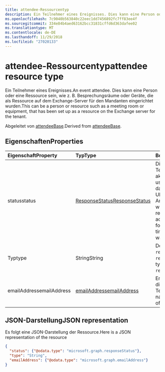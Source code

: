 ```yaml
---
title: attendee-Ressourcentyp
description: Ein Teilnehmer eines Ereignisses. Dies kann eine Person oder eine Ressource sein, wie z. B. Besprechungsräume oder Geräte, die als Ressource auf dem Exchange-Server für den Mandanten eingerichtet wurden.
ms.openlocfilehash: 7c9040b563840c22eec1dd7456892fc7ff83ee4f
ms.sourcegitcommit: 334e84b4aed63162bcc31831cffd6d363dafee02
ms.translationtype: MT
ms.contentlocale: de-DE
ms.lasthandoff: 11/29/2018
ms.locfileid: "27020133"
---
```

# <a name="attendee-resource-type"></a><span data-ttu-id="6db7e-104">attendee-Ressourcentyp</span><span class="sxs-lookup"><span data-stu-id="6db7e-104">attendee resource type</span></span>

<span data-ttu-id="6db7e-105">Ein Teilnehmer eines Ereignisses.</span><span class="sxs-lookup"><span data-stu-id="6db7e-105">An event attendee.</span></span> <span data-ttu-id="6db7e-106">Dies kann eine Person oder eine Ressource sein, wie z. B. Besprechungsräume oder Geräte, die als Ressource auf dem Exchange-Server für den Mandanten eingerichtet wurden.</span><span class="sxs-lookup"><span data-stu-id="6db7e-106">This can be a person or resource such as a meeting room or equipment, that has been set up as a resource on the Exchange server for the tenant.</span></span>

<span data-ttu-id="6db7e-107">Abgeleitet von [attendeeBase](attendeebase.md).</span><span class="sxs-lookup"><span data-stu-id="6db7e-107">Derived from [attendeeBase](attendeebase.md).</span></span>

## <a name="properties"></a><span data-ttu-id="6db7e-108">Eigenschaften</span><span class="sxs-lookup"><span data-stu-id="6db7e-108">Properties</span></span>
| <span data-ttu-id="6db7e-109">Eigenschaft</span><span class="sxs-lookup"><span data-stu-id="6db7e-109">Property</span></span>     | <span data-ttu-id="6db7e-110">Typ</span><span class="sxs-lookup"><span data-stu-id="6db7e-110">Type</span></span>   |<span data-ttu-id="6db7e-111">Beschreibung</span><span class="sxs-lookup"><span data-stu-id="6db7e-111">Description</span></span>|
|:---------------|:--------|:----------|
|<span data-ttu-id="6db7e-112">status</span><span class="sxs-lookup"><span data-stu-id="6db7e-112">status</span></span>|[<span data-ttu-id="6db7e-113">ResponseStatus</span><span class="sxs-lookup"><span data-stu-id="6db7e-113">ResponseStatus</span></span>](responsestatus.md)|<span data-ttu-id="6db7e-114">Die Antwort des Teilnehmers (keine, akzeptiert, abgelehnt, usw.) für das Ereignis und das Datum und die Uhrzeit, an dem/der die Antwort gesendet wurde.</span><span class="sxs-lookup"><span data-stu-id="6db7e-114">The attendee's response (none, accepted, declined, etc.) for the event and date-time that the response was sent.</span></span>|
|<span data-ttu-id="6db7e-115">Typ</span><span class="sxs-lookup"><span data-stu-id="6db7e-115">type</span></span>|<span data-ttu-id="6db7e-116">String</span><span class="sxs-lookup"><span data-stu-id="6db7e-116">String</span></span>|<span data-ttu-id="6db7e-117">Der Teilnehmertyp: `required`, `optional`, `resource`.</span><span class="sxs-lookup"><span data-stu-id="6db7e-117">The attendee type: `required`, `optional`, `resource`.</span></span>|
|<span data-ttu-id="6db7e-118">emailAddress</span><span class="sxs-lookup"><span data-stu-id="6db7e-118">emailAddress</span></span>|[<span data-ttu-id="6db7e-119">emailAddress</span><span class="sxs-lookup"><span data-stu-id="6db7e-119">emailAddress</span></span>](emailaddress.md)|<span data-ttu-id="6db7e-120">Enthält den Namen und die SMTP-Adresse des Teilnehmers.</span><span class="sxs-lookup"><span data-stu-id="6db7e-120">Includes the name and SMTP address of the attendee.</span></span>|

## <a name="json-representation"></a><span data-ttu-id="6db7e-121">JSON-Darstellung</span><span class="sxs-lookup"><span data-stu-id="6db7e-121">JSON representation</span></span>

<span data-ttu-id="6db7e-122">Es folgt eine JSON-Darstellung der Ressource.</span><span class="sxs-lookup"><span data-stu-id="6db7e-122">Here is a JSON representation of the resource</span></span>

<!-- {
  "blockType": "resource",
  "baseType": "microsoft.graph.attendeeBase",
  "optionalProperties": [

  ],
  "@odata.type": "microsoft.graph.attendee"
}-->

```json
{
  "status": {"@odata.type": "microsoft.graph.responseStatus"},
  "type": "String",
  "emailAddress": {"@odata.type": "microsoft.graph.emailAddress"}
}

```


<!-- uuid: 8fcb5dbc-d5aa-4681-8e31-b001d5168d79
2015-10-25 14:57:30 UTC -->
<!-- {
  "type": "#page.annotation",
  "description": "attendee resource",
  "keywords": "",
  "section": "documentation",
  "tocPath": ""
}-->